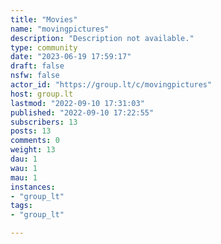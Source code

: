 ```yaml
---
title: "Movies" 
name: "movingpictures"
description: "Description not available."
type: community
date: "2023-06-19 17:59:17"
draft: false
nsfw: false
actor_id: "https://group.lt/c/movingpictures"
host: group.lt
lastmod: "2022-09-10 17:31:03"
published: "2022-09-10 17:22:55"
subscribers: 13
posts: 13
comments: 0
weight: 13
dau: 1
wau: 1
mau: 1
instances:
- "group_lt"
tags: 
- "group_lt"

---
```

